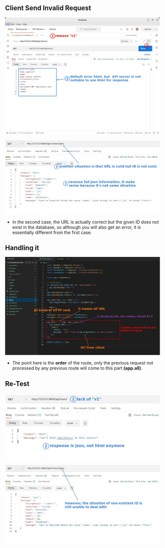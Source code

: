 ## **Client Send Invalid Request**

![Alt situation1: invalid url](pic/01.jpg)

![Alt situation2: non-exist ID](pic/05.jpg)

- In the second case, the URL is actually correct but the given ID does not exist in the database, so although you will also get an error, it is essentially different from the first case.

## **Handling it**

![Alt try to handling unhandling route](pic/02.jpg)

- The point here is the **order** of the route, only the previous request not processed by any previous route will come to this part **(app.all)**.

## **Re-Test**

![Alt retest situation1](pic/03.jpg)

![Alt retest situation2](pic/04.jpg)
